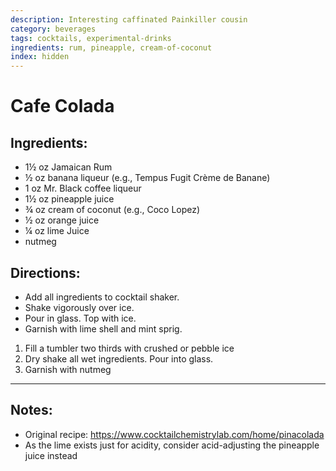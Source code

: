 ```yaml
---
description: Interesting caffinated Painkiller cousin
category: beverages
tags: cocktails, experimental-drinks
ingredients: rum, pineapple, cream-of-coconut
index: hidden
---
```


# Cafe Colada

## Ingredients:

- 1½ oz Jamaican Rum
- ½ oz banana liqueur (e.g., Tempus Fugit Crème de Banane)
- 1 oz Mr. Black coffee liqueur
- 1½ oz pineapple juice
- ¾ oz  cream of coconut (e.g., Coco Lopez)
- ½ oz orange juice
- ¼ oz lime Juice
- nutmeg

## Directions:

- Add all ingredients to cocktail shaker.
- Shake vigorously over ice.
- Pour in glass. Top with ice.
- Garnish with lime shell and mint sprig.

1. Fill a tumbler two thirds with crushed or pebble ice
2. Dry shake all wet ingredients. Pour into glass. 
3. Garnish with nutmeg
    
* * *

## Notes: 

- Original recipe: <https://www.cocktailchemistrylab.com/home/pinacolada>
- As the lime exists just for acidity, consider acid-adjusting the pineapple juice instead
